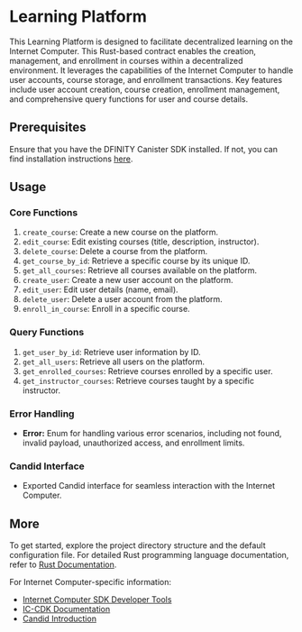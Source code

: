 # Learning Platform

This Learning Platform is designed to facilitate decentralized learning on the Internet Computer. This Rust-based contract enables the creation, management, and enrollment in courses within a decentralized environment. It leverages the capabilities of the Internet Computer to handle user accounts, course storage, and enrollment transactions. Key features include user account creation, course creation, enrollment management, and comprehensive query functions for user and course details.

## Prerequisites

Ensure that you have the DFINITY Canister SDK installed. If not, you can find installation instructions [here](https://sdk.dfinity.org/docs/quickstart/quickstart-intro.html).

## Usage

### Core Functions 

1. `create_course`: Create a new course on the platform.
2. `edit_course`: Edit existing courses (title, description, instructor).
3. `delete_course`: Delete a course from the platform.
4. `get_course_by_id`: Retrieve a specific course by its unique ID.
5. `get_all_courses`: Retrieve all courses available on the platform.
6. `create_user`: Create a new user account on the platform.
7. `edit_user`: Edit user details (name, email).
8. `delete_user`: Delete a user account from the platform.
9. `enroll_in_course`: Enroll in a specific course.

### Query Functions

1. `get_user_by_id`: Retrieve user information by ID.
2. `get_all_users`: Retrieve all users on the platform.
3. `get_enrolled_courses`: Retrieve courses enrolled by a specific user.
4. `get_instructor_courses`: Retrieve courses taught by a specific instructor.

### Error Handling

- **Error:** Enum for handling various error scenarios, including not found, invalid payload, unauthorized access, and enrollment limits.

### Candid Interface

- Exported Candid interface for seamless interaction with the Internet Computer.

## More

To get started, explore the project directory structure and the default configuration file. For detailed Rust programming language documentation, refer to [Rust Documentation](https://doc.rust-lang.org/book/).

For Internet Computer-specific information:

- [Internet Computer SDK Developer Tools](https://sdk.dfinity.org/docs/quick-start/quick-start-intro.html)
- [IC-CDK Documentation](https://github.com/dfinity/cdk-rs)
- [Candid Introduction](https://sdk.dfinity.org/docs/candid-guide/candid-intro.html)



